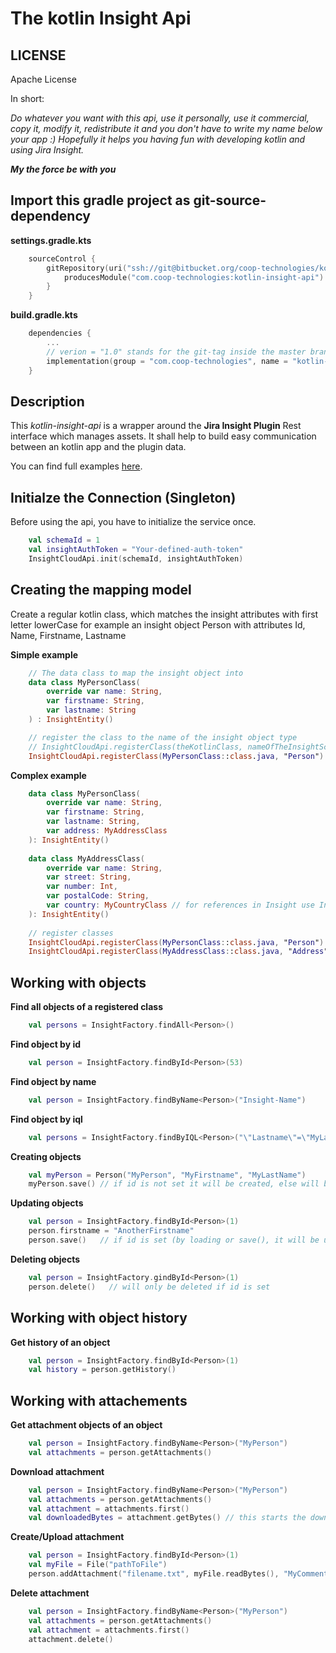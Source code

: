 # The kotlin Insight Api

## LICENSE
Apache License

In short:

*Do whatever you want with this api, use it personally, use it commercial, copy it, modify it, redistribute it
and you don't have to write my name below your app :)
Hopefully it helps you having fun with developing kotlin and using Jira Insight.*

*__My the force be with you__*

## Import this gradle project as git-source-dependency

__settings.gradle.kts__
```kotlin
    sourceControl {
        gitRepository(uri("ssh://git@bitbucket.org/coop-technologies/kotlin-insight-api.git")){
            producesModule("com.coop-technologies:kotlin-insight-api")
        }
    }
```
__build.gradle.kts__
```kotlin
    dependencies {
        ...
        // verion = "1.0" stands for the git-tag inside the master branch
        implementation(group = "com.coop-technologies", name = "kotlin-insight-api", version = "1.0")
    }
```

## Description

This *kotlin-insight-api* is a wrapper around the __Jira Insight Plugin__ Rest interface which manages assets.
It shall help to build easy communication between an kotlin app and the plugin data.

You can find full examples [here](https://bitbucket.org/coop-technologies/kotlin-insight-api/src/master/src/test/kotlin/MainTest.kt).


## Initialze the Connection (Singleton)

Before using the api, you have to initialize the service once.

```kotlin
    val schemaId = 1
    val insightAuthToken = "Your-defined-auth-token"
    InsightCloudApi.init(schemaId, insightAuthToken)
```

## Creating the mapping model

Create a regular kotlin class, which matches the insight attributes with first letter lowerCase
for example an insight object Person with attributes Id, Name, Firstname, Lastname

__Simple example__
```kotlin
    // The data class to map the insight object into
    data class MyPersonClass(
        override var name: String,
        var firstname: String,
        var lastname: String
    ) : InsightEntity()

    // register the class to the name of the insight object type
    // InsightCloudApi.registerClass(theKotlinClass, nameOfTheInsightSchemaType)
    InsightCloudApi.registerClass(MyPersonClass::class.java, "Person")
```

__Complex example__
```kotlin
    data class MyPersonClass(
        override var name: String,
        var firstname: String,
        var lastname: String,
        var address: MyAddressClass
    ): InsightEntity()
    
    data class MyAddressClass(
        override var name: String,
        var street: String,
        var number: Int,
        var postalCode: String,
        var country: MyCountryClass // for references in Insight use Int for getting Id, String for getting Name, or use an object class
    ): InsightEntity()
    
    // register classes
    InsightCloudApi.registerClass(MyPersonClass::class.java, "Person")
    InsightCloudApi.registerClass(MyAddressClass::class.java, "Address")
```

## Working with objects

__Find all objects of a registered class__
```kotlin
    val persons = InsightFactory.findAll<Person>()
```

__Find object by id__
```kotlin
    val person = InsightFactory.findById<Person>(53)
```

__Find object by name__
```kotlin
    val person = InsightFactory.findByName<Person>("Insight-Name")
```

__Find object by iql__
```kotlin
    val persons = InsightFactory.findByIQL<Person>("\"Lastname\"=\"MyLastname\"")
```

__Creating objects__
```kotlin
    val myPerson = Person("MyPerson", "MyFirstname", "MyLastName")
    myPerson.save() // if id is not set it will be created, else will be update, save() overrides the id of the object
```

__Updating objects__
```kotlin
    val person = InsightFactory.findById<Person>(1)
    person.firstname = "AnotherFirstname"
    person.save()   // if id is set (by loading or save(), it will be updated, without set id it will be created
```

__Deleting objects__
```kotlin
    val person = InsightFactory.gindById<Person>(1)
    person.delete()   // will only be deleted if id is set
```

## Working with object history

__Get history of an object__
```kotlin
    val person = InsightFactory.findById<Person>(1)
    val history = person.getHistory()
```

## Working with attachements

__Get attachment objects of an object__
```kotlin
    val person = InsightFactory.findByName<Person>("MyPerson")
    val attachments = person.getAttachments()
```

__Download attachment__
```kotlin
    val person = InsightFactory.findByName<Person>("MyPerson")
    val attachments = person.getAttachments()
    val attachment = attachments.first()
    val downloadedBytes = attachment.getBytes() // this starts the download and returns the bytes
```

__Create/Upload attachment__
```kotlin
    val person = InsightFactory.findById<Person>(1)
    val myFile = File("pathToFile")
    person.addAttachment("filename.txt", myFile.readBytes(), "MyComment")
```

__Delete attachment__
```kotlin
    val person = InsightFactory.findByName<Person>("MyPerson")
    val attachments = person.getAttachments()
    val attachment = attachments.first()
    attachment.delete()
```